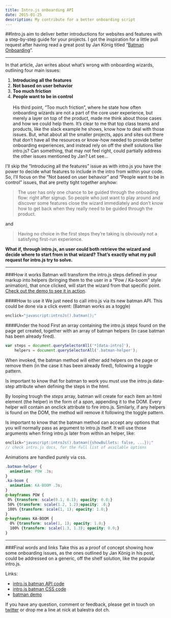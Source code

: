 ```yaml
---
title: Intro.js onboarding API
date: 2015-01-25
description: My contribute for a better onboarding script
---
```



##Intro.js aim to deliver better introductions for websites and features with a step-by-step guide for your projects. I got the inspiration for a little pull request after having read a great post by Jan König titled “[Batman Onboarding](https://medium.com/@einkoenig/batman-onboarding-999d19f0cab9)”.

***
In that article, Jan writes about what’s wrong with onboarding wizards, outlining four main issues:

1. **Introducing all the features**
2. **Not based on user behavior**
3. **Too much friction**
4. **People want to be in control**
<br><br>
His third point, “Too much friction”, where he state how often onboarding wizards are not a part of the core user experience, but merely a layer on top of the product, made me think about those cases and how we could help them. It’s clear to me that top class teams and products, like the slack example he shows, know how to deal with those issues. But, what about all the smaller projects, apps and sites out there that don’t have all the resources or know-how needed to provide better onboarding experiences, and instead rely on off the shelf solutions like intro.js? Can something, that may not feel right, could partially address the other issues mentioned by Jan? Let see…

I’ll skip the “Introducing all the features” issue as with intro.js you have the power to decide what features to include in the intro from within your code. So, I’ll focus on the “Not based on user behavior” and “People want to be in control” issues, that are pretty tight together anyhow:

> The user has only one chance to be guided through the onboading flow: right after signup. So people who just want to play around and discover some features close the wizard immediately and don’t know how to get back when they really need to be guided through the product.

and

> Having no choice in the first steps they’re taking is obviously not a satisfying first-run experience.

**What if, through intro.js, an user could both retrieve the wizard and decide where to start from in that wizard? That’s exactly what my pull request for intro.js try to solve.**

***

###How it works
Batman will transform the intro.js steps defined in your markup into helpers (bringing them to the user in a “Pow / Ka-boom” style animation), that once clicked, will start the wizard from that specific point.
[Check out the demo to see it in action](https://medium.com/@einkoenig/batman-onboarding-999d19f0cab9).

####How to use it
We just need to call intro.js via its new batman API. This could be done via a click event: (Batman works as a toggle)

```javascript
onclick="javascript:introJs().batman();"
```

####Under the hood
First an array containing the intro.js steps found on the page get created, together with an array of batman helpers (In case batman has been already fired).

```javascript
var steps = document.querySelectorAll('*[data-intro]'),
    helpers = document.querySelectorAll('.batman-helper');
```

When invoked, the batman method will either add helpers on the page or remove them (in the case it has been already fired), following a toggle pattern.

Is important to know that for batman to work you must use the intro.js data-step attribute when defining the steps in the html.

By looping trough the *steps* array, batman will create for each item an html element (the helper) in the form of a *span*, appending it to the DOM. Every helper will contain an onclick attribute to fire intro.js. Similarly, if any helpers is found on the DOM, the method will remove it following the toggle pattern.

Is important to know that the batman method can accept any options that you will normally pass as argument to intro.js itself. It will use those arguments when firing intro.js later from within an helper, like:

```javascript
onclick="javascript:introJs().batman({showBullets: false, ...});"
// check intro.js docs, for the full list of available options
```

Animations are handled purely via css.

```css
.batman-helper {
  animation: POW .3s;
}
.ka-boom {
  animation: KA-BOOM .3s;
}
@-keyframes POW {
 0% {transform: scale(0.1, 0.1); opacity: 0.0;}
 50% {transform: scale(1.2, 1.2);opacity: .8;}
 100% {transform: scale(1, 1); opacity: 1.0;}
}
@-keyframes KA-BOOM {
  0% {transform: scale(1, 1); opacity: 1.0;}
  100% {transform: scale(1.3, 1.3); opacity: 0.0;}
}
```
***

###Final words and links
Take this as a proof of concept showing how some onboarding issues, as the ones outlined by Jan König in his post, could be addressed on a generic, off the shelf solution, like the popular intro.js.

Links:

- [intro.js batman API code](https://github.com/nickbalestra/intro.js/blob/feature/batman/intro.js#L271-L340)
- [intro.js batman CSS code](https://github.com/nickbalestra/intro.js/blob/feature/batman/introjs.css#L345-L380)
- [batman demo](http://nickbalestra.github.io/intro.js/example/batman/)


If you have any question, comment or feedback, please get in touch on [twitter](http://twitter.com/nickbalestra) or drop me a line at nick at balestra dot ch.